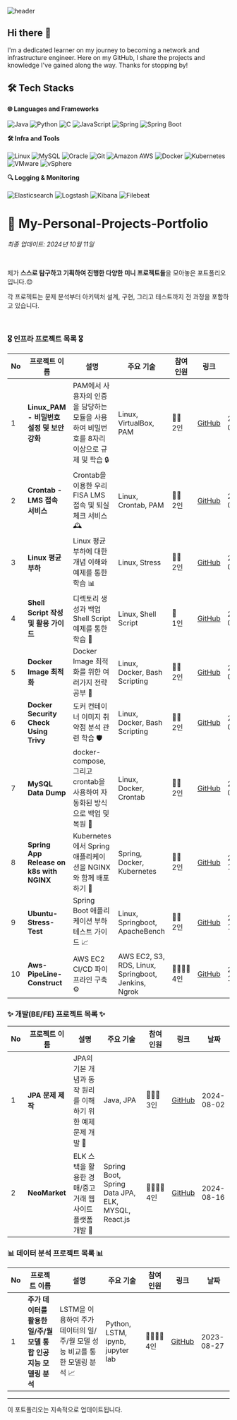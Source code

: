 ![header](https://capsule-render.vercel.app/api?type=waving&color=FF66FF&height=300&section=header&text=ByeongChanKwak&fontSize=70&fontColor=FFFFFF&animation=fadeIn&fontAlignY=38&descAlignY=55&descAlign=80)

## Hi there 👋
I'm a dedicated learner on my journey to becoming a network and infrastructure engineer. Here on my GitHub, I share the projects and knowledge I've gained along the way. Thanks for stopping by!

## 🛠️ Tech Stacks

**🌐 Languages and Frameworks**  
<br>
![Java](https://img.shields.io/badge/Java-007396?style=for-the-badge&logo=Java&logoColor=white) 
![Python](https://img.shields.io/badge/Python-3776AB?style=for-the-badge&logo=Python&logoColor=white) 
![C](https://img.shields.io/badge/C-A8B9CC?style=for-the-badge&logo=C&logoColor=white) 
![JavaScript](https://img.shields.io/badge/Javascript-F7DF1E?style=for-the-badge&logo=Javascript&logoColor=white) 
![Spring](https://img.shields.io/badge/Spring-6DB33F?style=for-the-badge&logo=Spring&logoColor=white) 
![Spring Boot](https://img.shields.io/badge/Spring%20Boot-6DB33F?style=for-the-badge&logo=Spring%20Boot&logoColor=white)

**🛠️ Infra and Tools**  
<br>
![Linux](https://img.shields.io/badge/Linux-FCC624?style=for-the-badge&logo=Linux&logoColor=white) 
![MySQL](https://img.shields.io/badge/MySQL-4479A1?style=for-the-badge&logo=MySQL&logoColor=white) 
![Oracle](https://img.shields.io/badge/Oracle-F80000?style=for-the-badge&logo=Oracle&logoColor=white) 
![Git](https://img.shields.io/badge/Git-F05032?style=for-the-badge&logo=Git&logoColor=white) 
![Amazon AWS](https://img.shields.io/badge/Amazon%20AWS-232F3E?style=for-the-badge&logo=Amazon%20AWS&logoColor=white) 
![Docker](https://img.shields.io/badge/Docker-2496ED?style=for-the-badge&logo=Docker&logoColor=white) 
![Kubernetes](https://img.shields.io/badge/Kubernetes-326CE5?style=for-the-badge&logo=Kubernetes&logoColor=white) 
![VMware](https://img.shields.io/badge/VMware-607078?style=for-the-badge&logo=VMware&logoColor=white) 
![vSphere](https://img.shields.io/badge/vSphere-607078?style=for-the-badge&logo=VMware&logoColor=white)

**🔍 Logging & Monitoring**  
<br>
![Elasticsearch](https://img.shields.io/badge/Elasticsearch-005571?style=for-the-badge&logo=Elasticsearch&logoColor=white) 
![Logstash](https://img.shields.io/badge/Logstash-005571?style=for-the-badge&logo=Logstash&logoColor=white) 
![Kibana](https://img.shields.io/badge/Kibana-005571?style=for-the-badge&logo=Kibana&logoColor=white) 
![Filebeat](https://img.shields.io/badge/Filebeat-005571?style=for-the-badge&logo=Filebeat&logoColor=white)

  
# 🤔 My-Personal-Projects-Portfolio

*최종 업데이트: 2024년 10월 11일*

<br>

제가 **스스로 탐구하고 기획하여 진행한 다양한 미니 프로젝트들**을 모아놓은 포트폴리오입니다.😊 <br>

각 프로젝트는 문제 분석부터 아키텍처 설계, 구현, 그리고 테스트까지 전 과정을 포함하고 있습니다. 

<br>

### 🎖️ 인프라 프로젝트 목록 🎖️

| No | 프로젝트 이름 | 설명 | 주요 기술 | 참여<br> 인원 | 링크 | 날짜 |
|----|---------------|------|-----------|----------|------|------|
| 1  | **Linux_PAM - 비밀번호 설정 및 보안 강화** | PAM에서 사용자의 인증을 담당하는 모듈을 사용하여 비밀번호를 8자리 이상으로 규제 및 학습 🔒 | Linux, VirtualBox, PAM | 👨‍👦 <br> 2인 | [GitHub](https://github.com/gato-46/PAM) | 2024-09-19 |
| 2  | **Crontab - LMS 접속 서비스** | Crontab을 이용한 우리FISA LMS 접속 및 퇴실 체크 서비스 🕰️ | Linux, Crontab, PAM | 👨‍👦 <br> 2인 | [GitHub](https://github.com/gato-46/Crontab) | 2024-09-20 |
| 3  | **Linux 평균 부하** | Linux 평균 부하에 대한 개념 이해와 예제를 통한 학습 📊 | Linux, Stress | 👨‍👦 <br> 2인 | [GitHub](https://github.com/gato-46/Average-Load-in-Linux) | 2024-09-23 |
| 4  | **Shell Script 작성 및 활용 가이드** | 디렉토리 생성과 백업 Shell Script 예제를 통한 학습 📝 | Linux, Shell Script | ​🧑​ <br> 1인 | [GitHub](https://github.com/gato-46/ShellScript) | 2024-09-23 |
| 5  | **Docker Image 최적화** | Docker Image 최적화를 위한 여러가지 전략 공부 🐳 | Linux, Docker, Bash Scripting | 👨‍👦 <br> 2인 | [GitHub](https://github.com/gato-46/docker_image) | 2024-09-24 |
| 6  | **Docker Security Check Using Trivy** | 도커 컨테이너 이미지 취약점 분석 관련 학습 🛡️ | Linux, Docker, Bash Scripting | 👨‍👦 <br> 2인 | [GitHub](https://github.com/smartcow99/docker-security-check-using-trivy) | 2024-09-25 |
| 7  | **MySQL Data Dump** | docker-compose, 그리고 crontab을 사용하여 자동화된 방식으로 백업 및 복원 💾 | Linux, Docker, Crontab | 👨‍👦 <br> 2인 | [GitHub](https://github.com/smartcow99/mysql-data-dump) | 2024-09-27 |
| 8  | **Spring App Release on k8s with NGINX** | Kubernetes에서 Spring 애플리케이션을 NGINX와 함께 배포하기 🚀 | Spring, Docker, Kubernetes | 👨‍👦 <br> 2인 | [GitHub](https://github.com/gato-46/spring-app-on-k8s-with-nginx) | 2024-10-02 |
| 9  | **Ubuntu-Stress-Test** | Spring Boot 애플리케이션 부하 테스트 가이드 📈 | Linux, Springboot, ApacheBench  | 👨‍👦 <br> 2인 | [GitHub](https://github.com/gato-46/ubuntu-stress-test) | 2024-10-08 |
| 10 | **Aws-PipeLine-Construct** | AWS EC2 CI/CD 파이프라인 구축 ⚙️ | AWS EC2, S3, RDS, Linux, Springboot, Jenkins, Ngrok | 👨‍👨‍👧‍👦 <br> 4인 | [GitHub](https://github.com/gato-46/aws-pipe-line-construct) | 2024-10-11 |

### ✨ 개발(BE/FE) 프로젝트 목록 ✨

| No | 프로젝트 이름 | 설명 | 주요 기술 | 참여<br> 인원 | 링크 | 날짜 |
|----|---------------|------|-----------|----------|------|------|
| 1  | **JPA 문제 제작** | JPA의 기본 개념과 동작 원리를 이해하기 위한 예제 문제 개발 📝 | Java, JPA | 👩‍👧‍👦 <br> 3인 | [GitHub](https://github.com/fisa3-third/jpa_test) | 2024-08-02 |
| 2  | **NeoMarket** | ELK 스택을 활용한 경매/중고거래 웹 사이트 플랫폼 개발 🛒 | Spring Boot, Spring Data JPA, ELK, MYSQL, React.js | 👨‍👨‍👧‍👦 <br> 4인 | [GitHub](https://github.com/Neo-Market/BE-NeoMarket) | 2024-08-16 |


### 📊 데이터 분석 프로젝트 목록 📊

| No | 프로젝트 이름 | 설명 | 주요 기술 | 참여<br> 인원 | 링크 | 날짜 |
|----|---------------|------|-----------|----------|------|------|
| 1  | **주가 데이터를 활용한 일/주/월 모델 통합 인공지능 모델링 분석** | LSTM을 이용하여 주가 데이터의 일/주/월 모델 성능 비교를 통한 모델링 분석 📈 | Python, LSTM, ipynb, jupyter lab | 👨‍👨‍👧‍👦 <br> 4인 | [GitHub](https://github.com/gato-46/datacamp_suwon) | 2023-08-27 |

---

이 포트폴리오는 지속적으로 업데이트됩니다.
